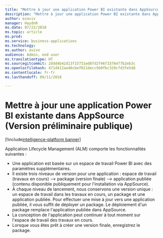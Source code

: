 ```yaml
---
title: "Mettre à jour une application Power BI existante dans AppSource"
description: "Mettre à jour une application Power BI existante dans AppSource"
author: ezaviv
manager: HaydnR
ms.date: 07/22/2018
ms.topic: article
ms.prod: 
ms.service: business-applications
ms.technology: 
ms.author: avive
audience: Admin, end user
ms.translationtype: HT
ms.sourcegitcommit: 2ddd4b42d13f15731ed8fd2f46f3376477b2eb3c
ms.openlocfilehash: 471d412ae40cbef021decc560fbc329cfd3fe5d8
ms.contentlocale: fr-fr
ms.lasthandoff: 09/11/2018

---
```

# <a name="update-an-existing-power-bi-app-in-appsource-public-preview"></a>Mettre à jour une application Power BI existante dans AppSource (Version préliminaire publique)

[!include[intelligence-platform banner](../../includes/intelligence-platform.md)]



Application Lifecycle Management (ALM) comporte les fonctionnalités suivantes :

- Une application est basée sur un espace de travail Power BI avec des paramètres supplémentaires.
- Il existe trois niveaux de version pour une application : espace de travail (travaux en cours) --> package (version finale) --> application publiée (contenu disponible publiquement pour l'installation via AppSource).
- À chaque niveau de lancement, nous conservons une version unique : un espace de travail dans les travaux en cours, un package et une application publiée. Pour effectuer une mise à jour vers une application publiée, il vous suffit de déployer un package. Le déploiement d'un package remplace l'application publiée dans AppSource.
- La conception de l'application peut continuer à tout moment sur l'espace de travail des travaux en cours.
- Lorsque vous êtes prêt à créer une version finale, enregistrez le package.

